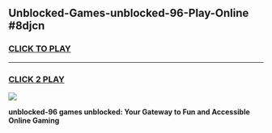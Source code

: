 
## Unblocked-Games-unblocked-96-Play-Online #8djcn
<h3>
<a href="https://news.freeplayer.one?title=unblocked-96&ref=3">CLICK TO PLAY</a></h3>
<hr>

<h3>
<a href="https://news.freeplayer.one?title=unblocked-96&ref=3">CLICK 2 PLAY</a>
  
</h3>

<a href="https://news.freeplayer.one?title=unblocked-96&ref=3"><img src="https://clearcache.store/games.png"></a>


**unblocked-96 games unblocked: Your Gateway to Fun and Accessible Online Gaming**
